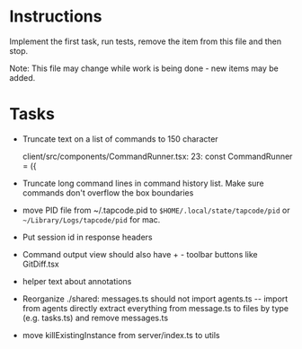 # Instructions

Implement the first task, run tests, remove the item from this file and then stop.

Note: This file may change while work is being done - new items may be added.

# Tasks

- Truncate text on a list of commands to 150 character
  
  client/src/components/CommandRunner.tsx:
  23: const CommandRunner = ({

- Truncate long command lines in command history list. Make sure commands don't overflow the box boundaries

- move PID file from ~/.tapcode.pid to `$HOME/.local/state/tapcode/pid` or `~/Library/Logs/tapcode/pid` for mac.

- Put session id in response headers

- Command output view should also have + - toolbar buttons like GitDiff.tsx

- helper text about annotations

- Reorganize ./shared:
  messages.ts should not import agents.ts -- import from agents directly
  extract everything from message.ts to files by type (e.g. tasks.ts) and remove messages.ts

- move killExistingInstance from server/index.ts to utils
